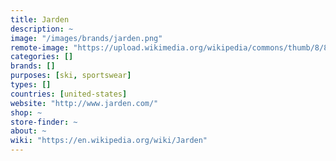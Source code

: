 ```yaml
---
title: Jarden
description: ~
image: "/images/brands/jarden.png"
remote-image: "https://upload.wikimedia.org/wikipedia/commons/thumb/8/87/Jarden_Corporation_2014_logo.png/220px-Jarden_Corporation_2014_logo.png"
categories: []
brands: []
purposes: [ski, sportswear]
types: []
countries: [united-states]
website: "http://www.jarden.com/"
shop: ~
store-finder: ~
about: ~
wiki: "https://en.wikipedia.org/wiki/Jarden"
---
```

